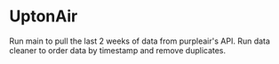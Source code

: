 # UptonAir

Run main to pull the last 2 weeks of data from purpleair's API.
Run data cleaner to order data by timestamp and remove duplicates.
